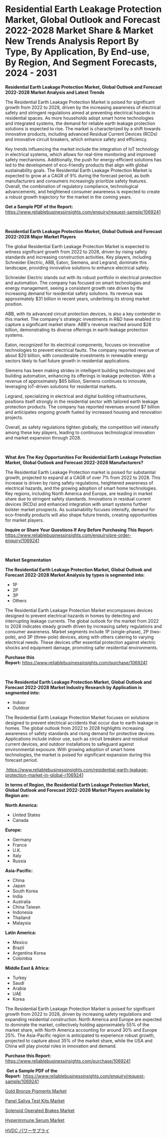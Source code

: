 <p><h1>Residential Earth Leakage Protection Market, Global Outlook and Forecast 2022-2028 Market Share & Market New Trends Analysis Report By Type, By Application, By End-use, By Region, And Segment Forecasts, 2024 - 2031</h1></p><p><strong>Residential Earth Leakage Protection Market, Global Outlook and Forecast 2022-2028 Market Analysis and Latest Trends</strong></p>
<p><p>The Residential Earth Leakage Protection Market is poised for significant growth from 2022 to 2028, driven by the increasing awareness of electrical safety and stringent regulations aimed at preventing electrical hazards in residential spaces. As more households adopt smart home technologies and integrated systems, the demand for reliable earth leakage protection solutions is expected to rise. The market is characterized by a shift towards innovative products, including advanced Residual Current Devices (RCDs) and innovative circuit breakers, which enhance safety and efficiency.</p><p>Key trends influencing the market include the integration of IoT technology in electrical systems, which allows for real-time monitoring and improved safety mechanisms. Additionally, the push for energy-efficient solutions has led to the development of eco-friendly products that align with global sustainability goals. The Residential Earth Leakage Protection Market is expected to grow at a CAGR of 9% during the forecast period, as both manufacturers and consumers increasingly prioritize safety features. Overall, the combination of regulatory compliance, technological advancements, and heightened consumer awareness is expected to create a robust growth trajectory for the market in the coming years.</p></p>
<p><strong>Get a Sample PDF of the Report:&nbsp;</strong> <a href="https://www.reliablebusinessinsights.com/enquiry/request-sample/1069241">https://www.reliablebusinessinsights.com/enquiry/request-sample/1069241</a></p>
<p>&nbsp;</p>
<p><strong>Residential Earth Leakage Protection Market, Global Outlook and Forecast 2022-2028 Major Market Players</strong></p>
<p><p>The global Residential Earth Leakage Protection Market is expected to witness significant growth from 2022 to 2028, driven by rising safety standards and increasing construction activities. Key players, including Schneider Electric, ABB, Eaton, Siemens, and Legrand, dominate this landscape, providing innovative solutions to enhance electrical safety. </p><p>Schneider Electric stands out with its robust portfolio in electrical protection and automation. The company has focused on smart technologies and energy management, seeing a consistent growth rate driven by the increasing demand for residential safety solutions. Its revenue was approximately $31 billion in recent years, underlining its strong market position.</p><p>ABB, with its advanced circuit protection devices, is also a key contender in this market. The company's strategic investments in R&D have enabled it to capture a significant market share. ABB's revenue reached around $28 billion, demonstrating its diverse offerings in earth leakage protection systems.</p><p>Eaton, recognized for its electrical components, focuses on innovative technologies to prevent electrical faults. The company reported revenue of about $20 billion, with considerable investments in renewable energy sectors likely to fuel future growth in residential applications.</p><p>Siemens has been making strides in intelligent building technologies and building automation, enhancing its offerings in leakage protection. With a revenue of approximately $65 billion, Siemens continues to innovate, leveraging IoT-driven solutions for residential markets.</p><p>Legrand, specializing in electrical and digital building infrastructures, positions itself strongly in the residential sector with tailored earth leakage protection products. The company has reported revenues around $7 billion and anticipates ongoing growth fueled by increased housing and renovation projects.</p><p>Overall, as safety regulations tighten globally, the competition will intensify among these key players, leading to continuous technological innovation and market expansion through 2028.</p></p>
<p>&nbsp;</p>
<p><strong>What Are The Key Opportunities For Residential Earth Leakage Protection Market, Global Outlook and Forecast 2022-2028 Manufacturers?</strong></p>
<p><p>The Residential Earth Leakage Protection market is poised for substantial growth, projected to expand at a CAGR of over 7% from 2022 to 2028. This increase is driven by rising safety regulations, heightened awareness of electrical hazards, and the growing adoption of smart home technologies. Key regions, including North America and Europe, are leading in market share due to stringent safety standards. Innovations in residual current devices (RCDs) and enhanced integration with smart systems further bolster market prospects. As sustainability focuses intensify, demand for eco-friendly products will also shape future trends, creating opportunities for market players.</p></p>
<p><strong>Inquire or Share Your Questions If Any Before Purchasing This Report:</strong> <a href="https://www.reliablebusinessinsights.com/enquiry/pre-order-enquiry/1069241">https://www.reliablebusinessinsights.com/enquiry/pre-order-enquiry/1069241</a></p>
<p>&nbsp;</p>
<p><strong>Market Segmentation</strong></p>
<p><strong>The Residential Earth Leakage Protection Market, Global Outlook and Forecast 2022-2028 Market Analysis by types is segmented into:</strong></p>
<p><ul><li>1P</li><li>2P</li><li>3P</li><li>Others</li></ul></p>
<p><p>The Residential Earth Leakage Protection Market encompasses devices designed to prevent electrical hazards in homes by detecting and interrupting leakage currents. The global outlook for the market from 2022 to 2028 indicates steady growth driven by increasing safety regulations and consumer awareness. Market segments include 1P (single-phase), 2P (two-pole), and 3P (three-pole) devices, along with others catering to varying electrical needs. These devices offer essential protection against electric shocks and equipment damage, promoting safer residential environments.</p></p>
<p><strong>Purchase this Report:&nbsp;</strong><a href="https://www.reliablebusinessinsights.com/purchase/1069241">https://www.reliablebusinessinsights.com/purchase/1069241</a></p>
<p>&nbsp;</p>
<p><strong>The Residential Earth Leakage Protection Market, Global Outlook and Forecast 2022-2028 Market Industry Research by Application is segmented into:</strong></p>
<p><ul><li>Indoor</li><li>Outdoor</li></ul></p>
<p><p>The Residential Earth Leakage Protection Market focuses on solutions designed to prevent electrical accidents that occur due to earth leakage in homes. The global outlook from 2022 to 2028 highlights increasing awareness of safety standards and rising demand for protective devices. Applications include indoor use, such as circuit breakers and residual current devices, and outdoor installations to safeguard against environmental exposure. With growing adoption of smart home technologies, the market is poised for significant expansion during this forecast period.</p></p>
<p><a href="https://www.reliablebusinessinsights.com/residential-earth-leakage-protection-market-in-global-r1069241">&nbsp;https://www.reliablebusinessinsights.com/residential-earth-leakage-protection-market-in-global-r1069241</a></p>
<p><strong>In terms of Region, the Residential Earth Leakage Protection Market, Global Outlook and Forecast 2022-2028 Market Players available by Region are:</strong></p>
<p>
    <p> <strong> North America: </strong>
        <ul>
            <li>United States</li>
            <li>Canada</li>
        </ul>
        </p> 
    <p> <strong> Europe: </strong>
        <ul>
            <li>Germany</li>
            <li>France</li>
            <li>U.K.</li>
            <li>Italy</li>
            <li>Russia</li>
        </ul>
        </p> 
    <p> <strong> Asia-Pacific: </strong>
        <ul>
            <li>China</li>
            <li>Japan</li>
            <li>South Korea</li>
            <li>India</li>
            <li>Australia</li>
            <li>China Taiwan</li>
            <li>Indonesia</li>
            <li>Thailand</li>
            <li>Malaysia</li>
        </ul>
        </p> 
    <p> <strong> Latin America: </strong>
        <ul>
            <li>Mexico</li>
            <li>Brazil</li>
            <li>Argentina Korea</li>
            <li>Colombia</li>
        </ul>
        </p> 
    <p> <strong> Middle East & Africa: </strong>
        <ul>
            <li>Turkey</li>
            <li>Saudi</li>
            <li>Arabia</li>
            <li>UAE</li>
            <li>Korea</li>
        </ul>
    </p>
    </p>
<p><p>The Residential Earth Leakage Protection Market is poised for significant growth from 2022 to 2028, driven by increasing safety regulations and expanding residential construction. North America and Europe are expected to dominate the market, collectively holding approximately 55% of the market share, with North America accounting for around 30% and Europe 25%. The Asia-Pacific region is anticipated to experience robust growth, projected to capture about 35% of the market share, while the USA and China will play pivotal roles in innovation and demand.</p></p>
<p><strong>Purchase this Report: </strong><a href="https://www.reliablebusinessinsights.com/purchase/1069241">https://www.reliablebusinessinsights.com/purchase/1069241</a></p>
<p>&nbsp;<strong>Get a Sample PDF of the Report:&nbsp;&nbsp;</strong><a href="https://www.reliablebusinessinsights.com/enquiry/request-sample/1069241">https://www.reliablebusinessinsights.com/enquiry/request-sample/1069241</a></p>
<p><strong></strong></p>
<p><p><a href="https://issuu.com/reportprime-2/docs/gold-bronze-pigments-market-size-20_6a64bb2053c497">Gold Bronze Pigments Market</a></p><p><a href="https://medium.com/@jayrussel94/market-forecast-global-panel-saliva-test-kits-trends-and-impact-analysis-2024-2031-by-bf1883b3c2d5">Panel Saliva Test Kits Market</a></p><p><a href="https://medium.com/@gabrieluffman5656/global-solenoid-operated-brakes-market-focus-on-product-type-square-shape-solenoid-operated-249a5f90cd90">Solenoid Operated Brakes Market</a></p><p><a href="https://www.linkedin.com/pulse/global-hyperimmune-serum-market-landscape-future-trends-strategic-ho23e?trackingId=eT1oMPSUST6Q1UHQ6sqNew%3D%3D">Hyperimmune Serum Market</a></p><p><a href="https://medium.com/@val0mzimin/hvdc%E9%9B%BB%E6%BA%90%E4%BE%9B%E7%B5%A6%E5%B8%82%E5%A0%B4%E8%A6%8F%E6%A8%A1%E3%81%AF-%E5%B9%B4%E9%96%93%E6%88%90%E9%95%B7%E7%8E%8713-4-%E3%81%A7%E6%8B%A1%E5%A4%A7%E3%81%97%E3%81%A6%E3%81%8A%E3%82%8A-%E3%81%93%E3%81%AE%E3%83%AC%E3%83%9D%E3%83%BC%E3%83%88%E3%81%AF%E5%B8%82%E5%A0%B4%E3%82%BB%E3%82%B0%E3%83%A1%E3%83%B3%E3%83%86%E3%83%BC%E3%82%B7%E3%83%A7%E3%83%B3-%E6%88%90%E9%95%B7-%E3%81%8A%E3%82%88%E3%81%B32024%E5%B9%B4%E3%81%8B%E3%82%892031%E5%B9%B4%E3%81%BE%E3%81%A7%E3%81%AE%E4%BA%88%E6%B8%AC%E3%81%AB%E3%82%88%E3%82%8B%E5%88%86%E6%9E%90%E3%82%92%E3%82%AB%E3%83%90%E3%83%BC%E3%81%97%E3%81%A6%E3%81%84%E3%81%BE%E3%81%99-1902fcff9201">HVDC パワーサプライ</a></p></p>